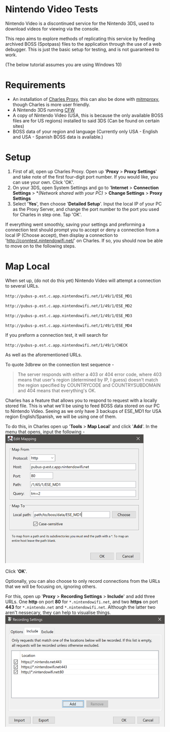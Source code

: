 # Nintendo Video Tests

Nintendo Video is a discontinued service for the Nintendo 3DS, used to download videos for viewing via the console.

This repo aims to explore methods of replicating this service by feeding archived BOSS (Spotpass) files to the application through the use of a web debugger. This is just the basic setup for testing, and is not guaranteed to work.

(The below tutorial assumes you are using Windows 10)

# Requirements

+ An installation of [Charles Proxy](https://www.charlesproxy.com/), this can also be done with [mitmproxy](https://mitmproxy.org/), though Charles is more user friendly.
+ A Nintendo 3DS running [CFW](https://3ds.hacks.guide/)
+ A copy of Nintendo Video (USA, this is because the only available BOSS files are for US regions) installed to said 3DS (Can be found on certain sites)
+ BOSS data of your region and language (Currently only USA - English and USA - Spanish BOSS data is available.)

# Setup

1. First of all, open up Charles Proxy. Open up '**Proxy** > **Proxy Settings**' and take note of the first four-digit port number. If you would like, you can use your own. Click 'OK'.
2. On your 3DS, open System Settings and go to '**Internet** > **Connection Settings** > **(Network shared with your PC)* > **Change Settings** > **Proxy Settings**
3. Select '**Yes**', then choose '**Detailed Setup**'. Input the local IP of your PC as the Proxy Server, and change the port number to the port you used for Charles in step one. Tap 'OK'.

If everything went smoothly, saving your settings and preforming a connection test should prompt you to accept or deny a connection from a local IP (Choose accept), then display a connection to 'http://conntest.nintendowifi.net/' on Charles. If so, you should now be able to move on to the following steps.

# Map Local

When set up, (do not do this yet) Nintendo Video will attempt a connection to several URLs.

`http://pubus-p.est.c.app.nintendowifi.net/1/49/1/ESE_MD1`

`http://pubus-p.est.c.app.nintendowifi.net/1/49/1/ESE_MD2`

`http://pubus-p.est.c.app.nintendowifi.net/1/49/1/ESE_MD3`

`http://pubus-p.est.c.app.nintendowifi.net/1/49/1/ESE_MD4`

If you preform a connection test, it will search for

`http://pubus-p.est.c.app.nintendowifi.net/1/49/1/CHECK`

As well as the aforementioned URLs.

To quote 3dbrew on the connection test sequence -
> The server responds with either a 403 or 404 error code, where 403 means that user's region (determined by IP, I guess) doesn't match the region specified by COUNTRYCODE and COUNTRYSUBDOMAIN and 404 means that everything's OK.

Charles has a feature that allows you to respond to request with a locally stored file. This is what we'll be using to feed BOSS data stored on our PC to Nintendo Video. Seeing as we only have 3 backups of ESE_MD1 for USA region English/Spanish, we will be using one of them.

To do this, in Charles open up '**Tools** > **Map Local**' and click '**Add**'. In the menu that opens, input the following - 
<img src="https://github.com/blanc-cake/nintendo-video-tests/blob/main/tutorial%20images/local_mapping.PNG" width="436.5" height="406">

Click '**OK**'.

Optionally, you can also choose to only record connections from the URLs that we will be focusing on, ignoring others.

For this, open up '**Proxy** > **Recording Settings** > **Include**' and add three URLs. One **http** on port **80** for `*.nintendowifi.net`, and two **https** on port **443** for `*.nintendo.net` and `*.nintendowifi.net`. Although the latter two aren't nessecary, they can help to visualise things.
<img src="https://github.com/blanc-cake/nintendo-video-tests/blob/main/tutorial%20images/include_requests.PNG" width="540" height="352">
